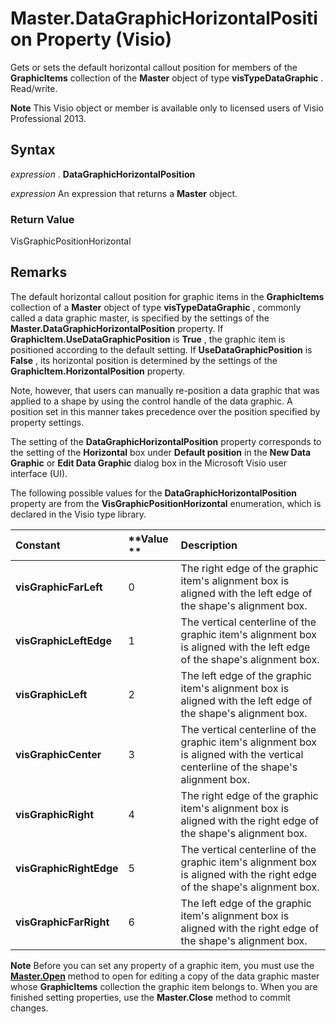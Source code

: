 
# Master.DataGraphicHorizontalPosition Property (Visio)

Gets or sets the default horizontal callout position for members of the  **GraphicItems** collection of the **Master** object of type **visTypeDataGraphic** . Read/write.


 **Note**  This Visio object or member is available only to licensed users of Visio Professional 2013.


## Syntax

 _expression_ . **DataGraphicHorizontalPosition**

 _expression_ An expression that returns a **Master** object.


### Return Value

VisGraphicPositionHorizontal


## Remarks

The default horizontal callout position for graphic items in the  **GraphicItems** collection of a **Master** object of type **visTypeDataGraphic** , commonly called a data graphic master, is specified by the settings of the **Master.DataGraphicHorizontalPosition** property. If **GraphicItem.UseDataGraphicPosition** is **True** , the graphic item is positioned according to the default setting. If **UseDataGraphicPosition** is **False** , its horizontal position is determined by the settings of the **GraphicItem.HorizontalPosition** property.

Note, however, that users can manually re-position a data graphic that was applied to a shape by using the control handle of the data graphic. A position set in this manner takes precedence over the position specified by property settings.

The setting of the  **DataGraphicHorizontalPosition** property corresponds to the setting of the **Horizontal** box under **Default position** in the **New Data Graphic** or **Edit Data Graphic** dialog box in the Microsoft Visio user interface (UI).

The following possible values for the  **DataGraphicHorizontalPosition** property are from the **VisGraphicPositionHorizontal** enumeration, which is declared in the Visio type library.



|**Constant**|**Value **|**Description**|
|:-----|:-----|:-----|
| **visGraphicFarLeft**|0|The right edge of the graphic item's alignment box is aligned with the left edge of the shape's alignment box.|
| **visGraphicLeftEdge**|1|The vertical centerline of the graphic item's alignment box is aligned with the left edge of the shape's alignment box.|
| **visGraphicLeft**|2|The left edge of the graphic item's alignment box is aligned with the left edge of the shape's alignment box.|
| **visGraphicCenter**|3|The vertical centerline of the graphic item's alignment box is aligned with the vertical centerline of the shape's alignment box.|
| **visGraphicRight**|4|The right edge of the graphic item's alignment box is aligned with the right edge of the shape's alignment box.|
| **visGraphicRightEdge**|5|The vertical centerline of the graphic item's alignment box is aligned with the right edge of the shape's alignment box.|
| **visGraphicFarRight**|6|The left edge of the graphic item's alignment box is aligned with the right edge of the shape's alignment box.|

 **Note**  Before you can set any property of a graphic item, you must use the  **[Master.Open](3f14f3b2-1cfb-ccf9-b344-7fbf80ae9a26.md)** method to open for editing a copy of the data graphic master whose **GraphicItems** collection the graphic item belongs to. When you are finished setting properties, use the **Master.Close** method to commit changes.

